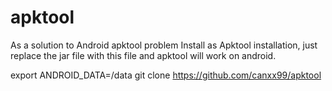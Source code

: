 # apktool
As a solution to Android apktool problem
Install as Apktool installation, just replace the jar file with this file and apktool will work on android.

export ANDROID_DATA=/data
git clone https://github.com/canxx99/apktool
